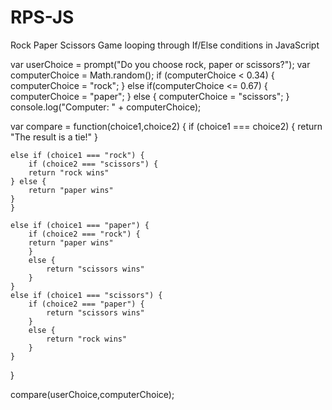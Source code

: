 # RPS-JS
Rock Paper Scissors Game looping through If/Else conditions in JavaScript

var userChoice = prompt("Do you choose rock, paper or scissors?");
var computerChoice = Math.random();
if (computerChoice < 0.34) {
                computerChoice = "rock";
} else if(computerChoice <= 0.67) {
                computerChoice = "paper";
} else {
                computerChoice = "scissors";
} console.log("Computer: " + computerChoice);
 
var compare = function(choice1,choice2) {
    if (choice1 === choice2) {
        return "The result is a tie!"
    }
    
    else if (choice1 === "rock") {
        if (choice2 === "scissors") {
        return "rock wins"
    } else {
        return "paper wins"
    }
    }
   
    else if (choice1 === "paper") {
        if (choice2 === "rock") {
        return "paper wins"
        }
        else {
            return "scissors wins"
        }
    }
    else if (choice1 === "scissors") {
        if (choice2 === "paper") {
            return "scissors wins"
        }
        else {
            return "rock wins"
        }
    }
}
 
compare(userChoice,computerChoice);
